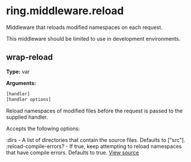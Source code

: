 # ring.middleware.reload

Middleware that reloads modified namespaces on each request.

This middleware should be limited to use in development environments.

## wrap-reload
**Type:** var



**Arguments:**
```clojure
[handler]
[handler options]
```
Reload namespaces of modified files before the request is passed to the
supplied handler.

Accepts the following options:

:dirs                   - A list of directories that contain the source files.
                          Defaults to ["src"].
:reload-compile-errors? - If true, keep attempting to reload namespaces
                          that have compile errors.  Defaults to true.
[View source](http://github.com/ring-clojure/ring/blob/1.8.1/ring-devel/src/ring/middleware/reload.clj#L21)